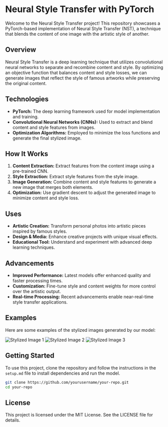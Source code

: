 # Neural Style Transfer with PyTorch

Welcome to the Neural Style Transfer project! This repository showcases a PyTorch-based implementation of Neural Style Transfer (NST), a technique that blends the content of one image with the artistic style of another. 

## Overview

Neural Style Transfer is a deep learning technique that utilizes convolutional neural networks to separate and recombine content and style. By optimizing an objective function that balances content and style losses, we can generate images that reflect the style of famous artworks while preserving the original content.

## Technologies

- **PyTorch:** The deep learning framework used for model implementation and training.
- **Convolutional Neural Networks (CNNs):** Used to extract and blend content and style features from images.
- **Optimization Algorithms:** Employed to minimize the loss functions and generate the final stylized image.

## How It Works

1. **Content Extraction:** Extract features from the content image using a pre-trained CNN.
2. **Style Extraction:** Extract style features from the style image.
3. **Image Generation:** Combine content and style features to generate a new image that merges both elements.
4. **Optimization:** Use gradient descent to adjust the generated image to minimize content and style loss.

## Uses

- **Artistic Creation:** Transform personal photos into artistic pieces inspired by famous styles.
- **Design & Media:** Enhance creative projects with unique visual effects.
- **Educational Tool:** Understand and experiment with advanced deep learning techniques.

## Advancements

- **Improved Performance:** Latest models offer enhanced quality and faster processing times.
- **Customization:** Fine-tune style and content weights for more control over the artistic output.
- **Real-time Processing:** Recent advancements enable near-real-time style transfer applications.

## Examples

Here are some examples of the stylized images generated by our model:

![Stylized Image 1](1.png)
![Stylized Image 2](2.png)
![Stylized Image 3](3.png)

## Getting Started

To use this project, clone the repository and follow the instructions in the `setup.md` file to install dependencies and run the model.

```bash
git clone https://github.com/yourusername/your-repo.git
cd your-repo
```

## License

This project is licensed under the MIT License. See the LICENSE file for details.
